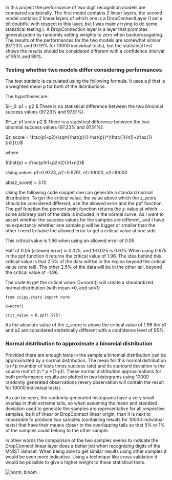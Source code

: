 In this project the performance of two digit recognition models are compared statistically. The first model contains 2 linear layers, the second model contains 2 linear layers of which one is a DropConnectLayer (I am a bit doubtful with respect to this layer, but I was mainly trying to do some statistical testing.). A DropConnection layer is a layer that promotes generalization by randomly setting weights to zero when backpropagating. The results of the performances for the two models are somewhat similar (97.23% and 97.91% for 10000 individual tests), but the statistical test shows the results should be considered different with a confidence interval of 95% and 99%. 

### Testing whether two models differ considering performances
The test statistic is calculated using the following formula. It uses a $\hat{p}$ that is a weighted mean p for both of the distributions.

The hypotheses are:

$H_0: p1 = p2 $ 
There is no statistical difference between the two binomial success values (97.23% and 97.91%).

$H_a: p1 \not= p2 $ 
There is a statistical difference between the two binomial success values (97.23% and 97.91%).

$z_score = \frac{p1-p2}{\sqrt{\hat{p}(1-\hat{p})*(\frac{1}{n1}+\frac{1}{n2})}}$

where 

$\hat{p} = \frac{p1n1+p2n2}{n1+n2}$

Using values p1=0.9723, p2=0.9791, n1=10000, n2=10000

abs(z_score) = 3.12

Using the following code snippet one can generate a standard normal distribution.
To get the critical value, the value above which the z_score should be considered different, use the allowed error and the ppf function.
The ppf function the percent point function returns the z-value at which some arbitrary part of the data is included in the normal curve.
As I want to assert whether the success values for the samples are different, and I have no expectancy whether one sample p will be bigger or smaller than the other I need to halve the allowed error to get a critical value at one side. 

This critical value is 1.96 when using an allowed error of 0.05. 

Half of 0.05 (allowed error) is 0.025, and 1-0.025 is 0.975. When using 0.975 in the ppf function it returns the critical value of 1.96. The idea behind this critical value is that 2.5% of the data will be in the region beyond the critical value (one tail). The other 2.5% of the data will be in the other tail, beyond the critical value of -1.96. 

The code to get the critical value. D=norm() will create a standardized normal distribution (with mean =0, and sd=1)

`from scipy.stats import norm`

`D=norm()`

`crit_value = D.ppf(.975)`

As the absolute value of the z_score is above the critical value of 1.96 the p1 and p2 are considered statistically different with a confidence level of 95%.

### Normal distribution to approximate a binomial distribution

Provided there are enough tests in the sample a binomial distribution can be approximated by a normal distribution. The mean for this normal distribution is n*p (number of tests times success rate) and its standard deviation is the square root of (n * p *(1-p)). These normal distribution approximations for both performance results are plotted in two histograms using 10000 randomly generated observations (every observation will contain the result for 10000 individual tests).

As can be seen, the randomly generated histograms have a very small overlap in their extreme tails, so when assuming the mean and standard deviation used to generate the samples are representative for all respective samples, be it of linear or DropConnect linear origin, than it is next to impossible to produce two samples (containing results for 10000 individual tests) that have their means closer to the overlapping tails so that 5% or 1%  of the samples could belong to the other sample. 

In other words the comparison of the two samples seems to indicate the DropConnect linear layer does a better job when recognizing digits of the MNIST dataset. When being able to get similar results using other samples it would be even more indicative. Using a technique like cross validation it would be possible to give a higher weight to these statistical tests.

![norm_binom](https://github.com/user-attachments/assets/e48d5919-5723-4156-acf9-4aa155b9ebdc)
